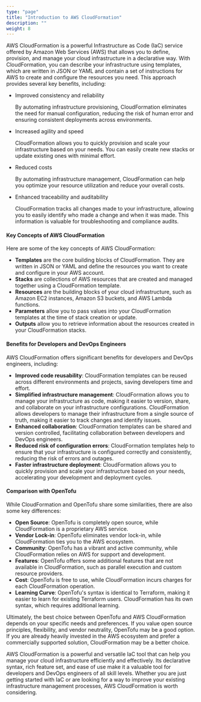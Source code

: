 ```yaml
---
type: "page"
title: "Introduction to AWS CloudFormation"
description: ""
weight: 8
---
```


AWS CloudFormation is a powerful Infrastructure as Code (IaC) service offered by Amazon Web Services (AWS) that allows you to define, provision, and manage your cloud infrastructure in a declarative way. With CloudFormation, you can describe your infrastructure using templates, which are written in JSON or YAML and contain a set of instructions for AWS to create and configure the resources you need. This approach provides several key benefits, including:

- Improved consistency and reliability
    
    By automating infrastructure provisioning, CloudFormation eliminates the need for manual configuration, reducing the risk of human error and ensuring consistent deployments across environments.
- Increased agility and speed
    
    CloudFormation allows you to quickly provision and scale your infrastructure based on your needs. You can easily create new stacks or update existing ones with minimal effort.
- Reduced costs
    
    By automating infrastructure management, CloudFormation can help you optimize your resource utilization and reduce your overall costs.
- Enhanced traceability and auditability
    
    CloudFormation tracks all changes made to your infrastructure, allowing you to easily identify who made a change and when it was made. This information is valuable for troubleshooting and compliance audits.

#### Key Concepts of AWS CloudFormation
Here are some of the key concepts of AWS CloudFormation:

- **Templates** are the core building blocks of CloudFormation. They are written in JSON or YAML and define the resources you want to create and configure in your AWS account.
- **Stacks** are collections of AWS resources that are created and managed together using a CloudFormation template.
- **Resources** are the building blocks of your cloud infrastructure, such as Amazon EC2 instances, Amazon S3 buckets, and AWS Lambda functions.
- **Parameters** allow you to pass values into your CloudFormation templates at the time of stack creation or update.
- **Outputs** allow you to retrieve information about the resources created in your CloudFormation stacks.

#### Benefits for Developers and DevOps Engineers
AWS CloudFormation offers significant benefits for developers and DevOps engineers, including:

- **Improved code reusability**: CloudFormation templates can be reused across different environments and projects, saving developers time and effort.
- **Simplified infrastructure management**: CloudFormation allows you to manage your infrastructure as code, making it easier to version, share, and collaborate on your infrastructure configurations.
CloudFormation allows developers to manage their infrastructure from a single source of truth, making it easier to track changes and identify issues.
- **Enhanced collaboration**: CloudFormation templates can be shared and version controlled, facilitating collaboration between developers and DevOps engineers.
- **Reduced risk of configuration errors**: CloudFormation templates help to ensure that your infrastructure is configured correctly and consistently, reducing the risk of errors and outages.
- **Faster infrastructure deployment**: CloudFormation allows you to quickly provision and scale your infrastructure based on your needs, accelerating your development and deployment cycles.

#### Comparison with OpenTofu
While CloudFormation and OpenTofu share some similarities, there are also some key differences:

- **Open Source**: OpenTofu is completely open source, while CloudFormation is a proprietary AWS service.
- **Vendor Lock-in**: OpenTofu eliminates vendor lock-in, while CloudFormation ties you to the AWS ecosystem.
- **Community**: OpenTofu has a vibrant and active community, while CloudFormation relies on AWS for support and development.
- **Features**: OpenTofu offers some additional features that are not available in CloudFormation, such as parallel execution and custom resource providers.
- **Cost**: OpenTofu is free to use, while CloudFormation incurs charges for each CloudFormation operation.
- **Learning Curve**: OpenTofu's syntax is identical to Terraform, making it easier to learn for existing Terraform users. CloudFormation has its own syntax, which requires additional learning.


Ultimately, the best choice between OpenTofu and AWS CloudFormation depends on your specific needs and preferences. If you value open source principles, flexibility, and vendor neutrality, OpenTofu may be a good option. If you are already heavily invested in the AWS ecosystem and prefer a commercially supported solution, CloudFormation may be a better choice.

AWS CloudFormation is a powerful and versatile IaC tool that can help you manage your cloud infrastructure efficiently and effectively. Its declarative syntax, rich feature set, and ease of use make it a valuable tool for developers and DevOps engineers of all skill levels. Whether you are just getting started with IaC or are looking for a way to improve your existing infrastructure management processes, AWS CloudFormation is worth considering.